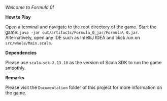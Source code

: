 _Welcome to Formula 0!_

**How to Play**

Open a terminal and navigate to the root directory of the game.
Start the game: 
`java -jar out/artifacts/Formula_0_jar/Formula\ 0.jar`.
Alternatively, open any IDE such as IntelliJ IDEA and click *run* on `src/whole/Main.scala`.

**Dependencies**

Please use `scala-sdk-2.13.10` as the version of Scala SDK to run the game smoothly.

**Remarks**

Please visit the `Documentation` folder of this project for more information on the game.
